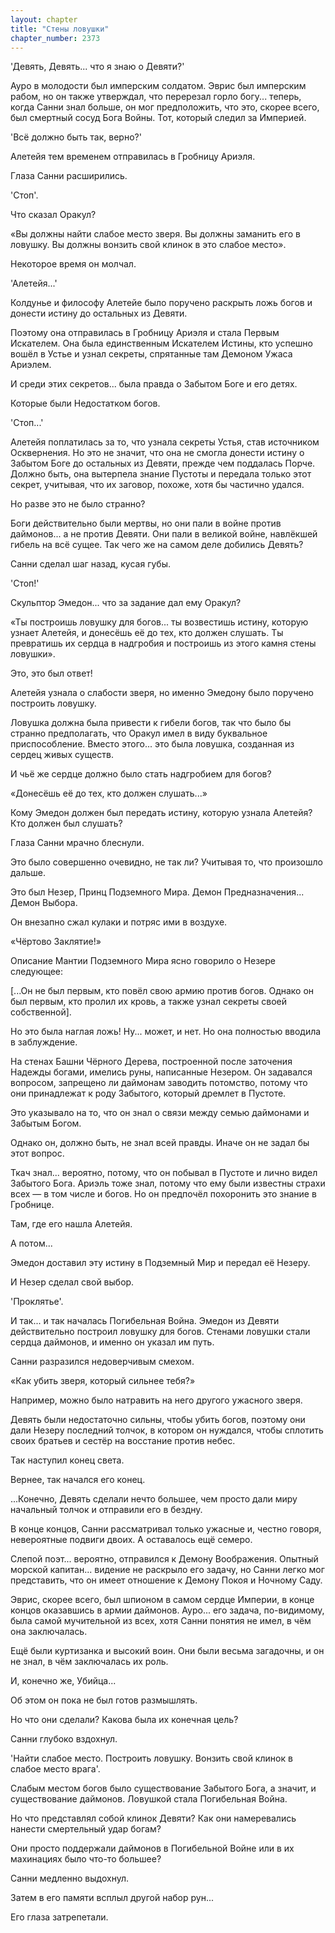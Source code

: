 ```yaml
---
layout: chapter
title: "Стены ловушки"
chapter_number: 2373
---
```




'Девять, Девять... что я знаю о Девяти?'

Ауро в молодости был имперским солдатом. Эврис был имперским рабом, но он также утверждал, что перерезал горло богу... теперь, когда Санни знал больше, он мог предположить, что это, скорее всего, был смертный сосуд Бога Войны. Тот, который следил за Империей.

'Всё должно быть так, верно?'

Алетейя тем временем отправилась в Гробницу Ариэля.

Глаза Санни расширились.

'Стоп'.

Что сказал Оракул?

«Вы должны найти слабое место зверя. Вы должны заманить его в ловушку. Вы должны вонзить свой клинок в это слабое место».

Некоторое время он молчал.

'Алетейя...'

Колдунье и философу Алетейе было поручено раскрыть ложь богов и донести истину до остальных из Девяти.

Поэтому она отправилась в Гробницу Ариэля и стала Первым Искателем. Она была единственным Искателем Истины, кто успешно вошёл в Устье и узнал секреты, спрятанные там Демоном Ужаса Ариэлем.

И среди этих секретов... была правда о Забытом Боге и его детях.

Которые были Недостатком богов.

'Стоп...'

Алетейя поплатилась за то, что узнала секреты Устья, став источником Осквернения. Но это не значит, что она не смогла донести истину о Забытом Боге до остальных из Девяти, прежде чем поддалась Порче. Должно быть, она вытерпела знание Пустоты и передала только этот секрет, учитывая, что их заговор, похоже, хотя бы частично удался.

Но разве это не было странно?

Боги действительно были мертвы, но они пали в войне против даймонов... а не против Девяти. Они пали в великой войне, навлёкшей гибель на всё сущее. Так чего же на самом деле добились Девять?

Санни сделал шаг назад, кусая губы.

'Стоп!'

Скульптор Эмедон... что за задание дал ему Оракул?

«Ты построишь ловушку для богов... ты возвестишь истину, которую узнает Алетейя, и донесёшь её до тех, кто должен слушать. Ты превратишь их сердца в надгробия и построишь из этого камня стены ловушки».

Это, это был ответ!

Алетейя узнала о слабости зверя, но именно Эмедону было поручено построить ловушку.

Ловушка должна была привести к гибели богов, так что было бы странно предполагать, что Оракул имел в виду буквальное приспособление. Вместо этого... это была ловушка, созданная из сердец живых существ.

И чьё же сердце должно было стать надгробием для богов?

«Донесёшь её до тех, кто должен слушать...»

Кому Эмедон должен был передать истину, которую узнала Алетейя? Кто должен был слушать?

Глаза Санни мрачно блеснули.

Это было совершенно очевидно, не так ли? Учитывая то, что произошло дальше.

Это был Незер, Принц Подземного Мира. Демон Предназначения... Демон Выбора.

Он внезапно сжал кулаки и потряс ими в воздухе.

«Чёртово Заклятие!»

Описание Мантии Подземного Мира ясно говорило о Незере следующее:

[...Он не был первым, кто повёл свою армию против богов. Однако он был первым, кто пролил их кровь, а также узнал секреты своей собственной].

Но это была наглая ложь! Ну... может, и нет. Но она полностью вводила в заблуждение.

На стенах Башни Чёрного Дерева, построенной после заточения Надежды богами, имелись руны, написанные Незером. Он задавался вопросом, запрещено ли даймонам заводить потомство, потому что они принадлежат к роду Забытого, который дремлет в Пустоте.

Это указывало на то, что он знал о связи между семью даймонами и Забытым Богом.

Однако он, должно быть, не знал всей правды. Иначе он не задал бы этот вопрос.

Ткач знал... вероятно, потому, что он побывал в Пустоте и лично видел Забытого Бога. Ариэль тоже знал, потому что ему были известны страхи всех — в том числе и богов. Но он предпочёл похоронить это знание в Гробнице.

Там, где его нашла Алетейя.

А потом...

Эмедон доставил эту истину в Подземный Мир и передал её Незеру.

И Незер сделал свой выбор.

'Проклятье'.

И так... и так началась Погибельная Война. Эмедон из Девяти действительно построил ловушку для богов. Стенами ловушки стали сердца даймонов, и именно он указал им путь.

Санни разразился недоверчивым смехом.

«Как убить зверя, который сильнее тебя?»

Например, можно было натравить на него другого ужасного зверя.

Девять были недостаточно сильны, чтобы убить богов, поэтому они дали Незеру последний толчок, в котором он нуждался, чтобы сплотить своих братьев и сестёр на восстание против небес.

Так наступил конец света.

Вернее, так начался его конец.

...Конечно, Девять сделали нечто большее, чем просто дали миру начальный толчок и отправили его в бездну.

В конце концов, Санни рассматривал только ужасные и, честно говоря, невероятные подвиги двоих. А оставалось ещё семеро.

Слепой поэт... вероятно, отправился к Демону Воображения. Опытный морской капитан... видение не раскрыло его задачу, но Санни легко мог представить, что он имеет отношение к Демону Покоя и Ночному Саду.

Эврис, скорее всего, был шпионом в самом сердце Империи, в конце концов оказавшись в армии даймонов. Ауро... его задача, по-видимому, была самой мучительной из всех, хотя Санни понятия не имел, в чём она заключалась.

Ещё были куртизанка и высокий воин. Они были весьма загадочны, и он не знал, в чём заключалась их роль.

И, конечно же, Убийца...

Об этом он пока не был готов размышлять.

Но что они сделали? Какова была их конечная цель?

Санни глубоко вздохнул.

'Найти слабое место. Построить ловушку. Вонзить свой клинок в слабое место врага'.

Слабым местом богов было существование Забытого Бога, а значит, и существование даймонов. Ловушкой стала Погибельная Война.

Но что представлял собой клинок Девяти? Как они намеревались нанести смертельный удар богам?

Они просто поддержали даймонов в Погибельной Войне или в их махинациях было что-то большее?

Санни медленно выдохнул.

Затем в его памяти всплыл другой набор рун...

Его глаза затрепетали.

